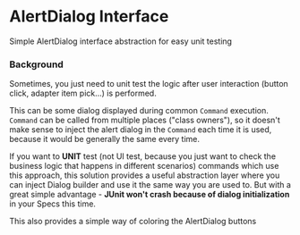 # AlertDialog Interface
Simple AlertDialog interface abstraction for easy unit testing

### Background
Sometimes, you just need to unit test the logic after user interaction (button click, adapter item pick...)
is performed.

This can be some dialog displayed during common `Command` execution. `Command` can be called from
multiple places ("class owners"), so it doesn't make sense to inject the alert dialog in the `Command`
each time it is used, because it would be generally the same every time.

If you want to **UNIT** test (not UI test, because you just want to check the business logic that happens
in different scenarios) commands which use this approach, this solution provides a useful abstraction 
layer where you can inject Dialog builder and use it the same way you are used to.
But with a great simple advantage - **JUnit won't crash because of dialog initialization**
in your Specs this time.

This also provides a simple way of coloring the AlertDialog buttons

